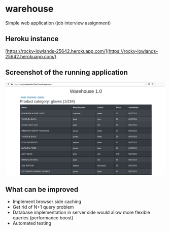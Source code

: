 # warehouse

Simple web application (job interview assignment)

## Heroku instance
[https://rocky-lowlands-25642.herokuapp.com/](https://rocky-lowlands-25642.herokuapp.com/)

## Screenshot of the running application
![screenshot](/images/screenshot.png)

## What can be improved
* Implement browser side caching
* Get rid of N+1 query problem
* Database implementation in server side would allow more flexible queries (performance boost)
* Automated testing
